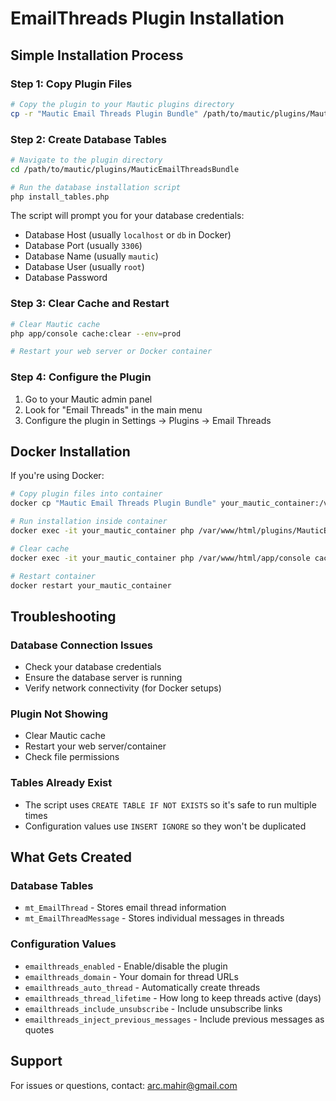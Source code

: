 # EmailThreads Plugin Installation

## Simple Installation Process

### Step 1: Copy Plugin Files
```bash
# Copy the plugin to your Mautic plugins directory
cp -r "Mautic Email Threads Plugin Bundle" /path/to/mautic/plugins/MauticEmailThreadsBundle
```

### Step 2: Create Database Tables
```bash
# Navigate to the plugin directory
cd /path/to/mautic/plugins/MauticEmailThreadsBundle

# Run the database installation script
php install_tables.php
```

The script will prompt you for your database credentials:
- Database Host (usually `localhost` or `db` in Docker)
- Database Port (usually `3306`)
- Database Name (usually `mautic`)
- Database User (usually `root`)
- Database Password

### Step 3: Clear Cache and Restart
```bash
# Clear Mautic cache
php app/console cache:clear --env=prod

# Restart your web server or Docker container
```

### Step 4: Configure the Plugin
1. Go to your Mautic admin panel
2. Look for "Email Threads" in the main menu
3. Configure the plugin in Settings → Plugins → Email Threads

## Docker Installation

If you're using Docker:

```bash
# Copy plugin files into container
docker cp "Mautic Email Threads Plugin Bundle" your_mautic_container:/var/www/html/plugins/MauticEmailThreadsBundle

# Run installation inside container
docker exec -it your_mautic_container php /var/www/html/plugins/MauticEmailThreadsBundle/install_tables.php

# Clear cache
docker exec -it your_mautic_container php /var/www/html/app/console cache:clear --env=prod

# Restart container
docker restart your_mautic_container
```

## Troubleshooting

### Database Connection Issues
- Check your database credentials
- Ensure the database server is running
- Verify network connectivity (for Docker setups)

### Plugin Not Showing
- Clear Mautic cache
- Restart your web server/container
- Check file permissions

### Tables Already Exist
- The script uses `CREATE TABLE IF NOT EXISTS` so it's safe to run multiple times
- Configuration values use `INSERT IGNORE` so they won't be duplicated

## What Gets Created

### Database Tables
- `mt_EmailThread` - Stores email thread information
- `mt_EmailThreadMessage` - Stores individual messages in threads

### Configuration Values
- `emailthreads_enabled` - Enable/disable the plugin
- `emailthreads_domain` - Your domain for thread URLs
- `emailthreads_auto_thread` - Automatically create threads
- `emailthreads_thread_lifetime` - How long to keep threads active (days)
- `emailthreads_include_unsubscribe` - Include unsubscribe links
- `emailthreads_inject_previous_messages` - Include previous messages as quotes

## Support

For issues or questions, contact: arc.mahir@gmail.com
